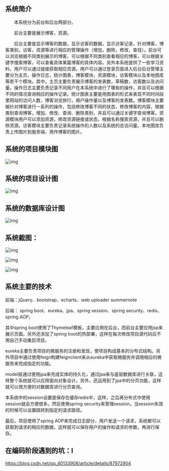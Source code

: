 ## 系统简介
　　本系统分为前台和后台两部分。

　　前台主要是展示博客，资源。

　　后台主要是显示博客的数据，显示访客的数据，显示访客记录，针对博客，博客类别，访客，资源等进行相应的管理操作（增加，删除，修改，查找）。前台可以浏览根据不同类别展示的博客，可以根据不同类别查看相应的博客，可以根据关键字搜索博客，可以查看具体某篇博客的具体内容。另外本系统提供了一些学习资料，用户可以通过链接获取相应资源。用户可以通过登录页面进入后台后台管理主要分为主页，操作日志，统计图表，博客模块，资源模块，访客模块以及本地图库等若干个模块。其中，主页主要负责展示博客的发表数，草稿数，访客数以及访问量。操作日志主要负责记录不同用户在本系统中进行了哪些的操作，并且可以根据不同的情况查询相应的操作记录。统计图表主要是用图表的形式来表现不同时间段里网站的访问人数，博客浏览排行，用户操作量以及博客的发表数。博客模块主要输针对博客进行一系列的操作，包括修改博客不同的状态，修改博客的内容，根据类别查询博客，增加、修改、查询、删除类别，并且可以通过关键字查询博客。资源模块用户可以添加资源，修改资源链接或状态，根据名称搜索资源，并且可以删除资源。访客模块主要负责记录系统操作的人数以及系统的总访问量。本地图库负责上传图片到服务端，用作博客的图片。

## 系统的项目模块图

![img](https://github.com/pgoup/BlogSystem/blob/master/%E5%9B%BE%E7%89%87/BlogSystem1.png)

## 系统的项目设计图

![img](https://github.com/pgoup/BlogSystem/blob/master/%E5%9B%BE%E7%89%87/BlogSystem2.png)
<br>

## 系统的数据库设计图

![img](https://github.com/pgoup/BlogSystem/blob/master/%E5%9B%BE%E7%89%87/BlogSystem3.jpg)

## 系统截图：

![img](https://github.com/pgoup/BlogSystem/blob/master/图片/front.jpg)

![img](https://github.com/pgoup/BlogSystem/blob/master/%E5%9B%BE%E7%89%87/index.jpg)

![img](https://github.com/pgoup/BlogSystem/blob/master/图片/blogs.jpg)


##  系统主要的技术
前端：jQuery、bootstrap、echarts、web uploader summernote

后端： spring boot、eureka、jpa、spring session、spring security、redis、spring AOP。

其中spring boot使用了Thymeleaf模板，主要应用在后台，而前台主要应用jsp来展示页面。另外还添加了spring boot的热部署，这样在每次修改项目源代码后不用自己手动重启项目。

eureka主要负责项目的微服务的注册和发现，使项目构成基本的分布式结构。另外项目中通过使用feign构建feignclient来从eureka中获取微服务并调用相应的微服务来完成指定的功能。

model层通过使用jpa来完成实体的持久化，通过jpa来与底层数据库进行关联，这样整个系统就可以应用面向对象设计。另外，还运用到了jpa中的分页功能，这样就可以很方便的对数据库进行分页查询。

本系统中的session设置是保存在缓存redis中，这样，之后再分布式中使用session就会方便很多。然后使用spring security来管理session，当session失效的时候可以设置跳转到指定的请求路径。

最后，项目使用了spring AOP来完成日志部分，用户发送一个请求，系统都可以获取到请求的相应的数据，这样就可以保存用户的操作和请求的参数，再进行保存。
       
##  在编码阶段遇到的坑：l
https://blog.csdn.net/qq_40133908/article/details/87972904



